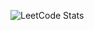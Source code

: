 <!-- LEETCODE_STATS_START -->
![LeetCode Stats](https://raw.githubusercontent.com/Krishnarevanthkarra/LeetCode-Stats/main/Display.svg?cache_bust=1747701819)
<!-- LEETCODE_STATS_END -->
